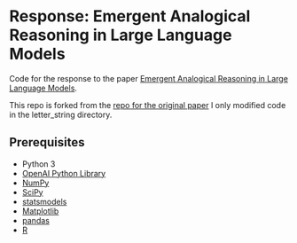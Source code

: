 # Response: Emergent Analogical Reasoning in Large Language Models

Code for the response to the paper [Emergent Analogical Reasoning in Large Language Models](https://arxiv.org/abs/2212.09196). 

This repo is forked from the [repo for the original paper](https://github.com/taylorwwebb/emergent_analogies_LLM)
I only modified code in the letter_string directory.

## Prerequisites

- Python 3
- [OpenAI Python Library](https://github.com/openai/openai-python)
- [NumPy](https://numpy.org/)
- [SciPy](https://scipy.org/)
- [statsmodels](https://www.statsmodels.org/stable/index.html)
- [Matplotlib](https://matplotlib.org/)
- [pandas](https://pandas.pydata.org/)
- [R](https://www.r-project.org/)

